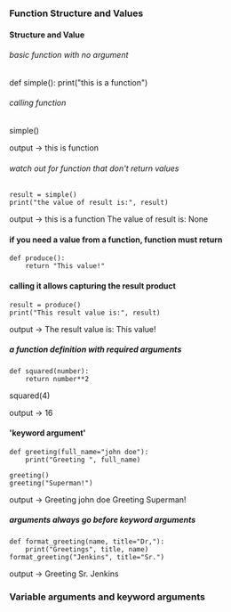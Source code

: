 ### Function Structure and Values

#### Structure and Value

###### basic function with no argument

def simple():
    print("this is a function")

###### calling function
simple()

output -> this is function

###### watch out for function that don't return values
```
result = simple()
print("the value of result is:", result)
```

output ->
this is a function
The value of result is: None


#### if you need a value from a function, function must return
```
def produce():
    return "This value!"
```

#### calling it allows capturing the result product
```
result = produce()
print("This result value is:", result)
```
output -> The result value is: This value!


##### a function definition with required arguments
```
def squared(number):
    return number**2
```
squared(4)

output -> 16

#### 'keyword argument' 
```
def greeting(full_name="john doe"):
    print("Greeting ", full_name)

greeting()
greeting("Superman!")
```
output ->
Greeting john doe
Greeting Superman!


##### arguments always go before keyword arguments
```
def format_greeting(name, title="Dr,"):
    print("Greetings", title, name)
format_greeting("Jenkins", title="Sr.")
```
output -> Greeting Sr. Jenkins

### Variable arguments and keyword arguments


